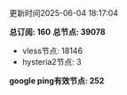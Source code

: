 更新时间2025-06-04 18:17:04

**总订阅: 160**
**总节点: 39078**
- vless节点: 18146
- hysteria2节点: 3

**google ping有效节点: 252**
